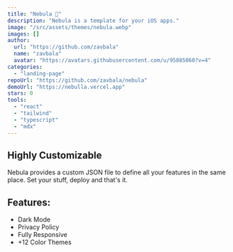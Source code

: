 ```yaml
---
title: "Nebula 🔮"
description: "Nebula is a template for your iOS apps."
image: "/src/assets/themes/nebula.webp"
images: []
author:
  url: "https://github.com/zavbala"
  name: "zavbala"
  avatar: "https://avatars.githubusercontent.com/u/95885060?v=4"
categories:
  - "landing-page"
repoUrl: "https://github.com/zavbala/nebula"
demoUrl: "https://nebulla.vercel.app"
stars: 0
tools:
  - "react"
  - "tailwind"
  - "typescript"
  - "mdx"
---
```


<h2>Highly Customizable</h2><p>Nebula provides a custom JSON file to define all your features in the&nbsp;same place. Set your stuff,  deploy and that's it.</p><h2>Features:</h2><ul><li>Dark Mode</li><li>Privacy Policy</li><li>Fully Responsive</li><li>+12 Color Themes</li></ul>
